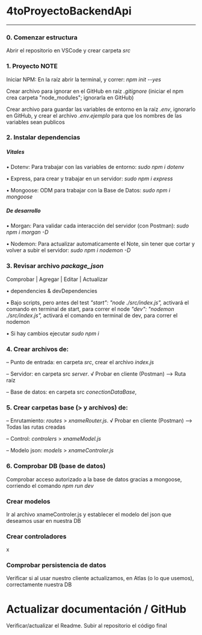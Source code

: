 # 4toProyectoBackendApi

---

### 0. Comenzar estructura

Abrir el repositorio en VSCode
y crear carpeta _src_

### 1. Proyecto NOTE

Iniciar NPM: En la raíz abrir la terminal, y correr: _npm init --yes_

Crear archivo para ignorar en el GitHub en raíz _.gitignore_ (iniciar el npm crea carpeta "node_modules"; ignorarla en GitHub)

Crear archivo para guardar las variables de entorno en la raíz _.env_, ignorarlo en GitHub, y crear el archivo _.env.ejemplo_ para que los nombres de las variables sean publicos

### 2. Instalar dependencias

##### Vitales

• Dotenv: Para trabajar con las variables de entorno: _sudo npm i dotenv_

• Express, para crear y trabajar en un servidor: _sudo npm i express_

• Mongoose: ODM para trabajar con la Base de Datos: _sudo npm i mongoose_

##### De desarrollo

• Morgan: Para validar cada interacción del servidor (con Postman): _sudo npm i morgan -D_

• Nodemon: Para actualizar automaticamente el Note, sin tener que cortar y volver a subir el servidor: _sudo npm i nodemon -D_

### 3. Revisar archivo _package_json_

Comprobar | Agregar | Editar | Actualizar

• dependencies & devDependencies

• Bajo scripts, pero antes del test
_"start": "node ./src/index.js",_ activará el comando en terminal de start, para correr el node
_"dev": "nodemon ./src/index.js",_ activará el comando en terminal de dev, para correr el nodemon

• Si hay cambios ejecutar _sudo npm i_

### 4. Crear archivos de:

– Punto de entrada: en carpeta _src_, crear el archivo _index.js_

– Servidor: en carpeta src _server_. √ Probar en cliente (Postman) –> Ruta raíz

– Base de datos: en carpeta src _conectionDataBase_,

### 5. Crear carpetas base (> y archivos) de:

– Enrutamiento: _routes_ > _xnameRouter.js_. √ Probar en cliente (Postman) –> Todas las rutas creadas

– Control: _controlers_ > _xnameModel.js_

– Modelo json: _models_ > _xnameControler.js_

### 6. Comprobar DB (base de datos)

Comprobar acceso autorizado a la base de datos gracias a mongoose, corriendo el comando _npm run dev_

### Crear modelos

Ir al archivo xnameControler.js y establecer el modelo del json que deseamos usar en nuestra DB

### Crear controladores

x

### Comprobar persistencia de datos

Verificar si al usar nuestro cliente actualizamos, en Atlas (o lo que usemos), correctamente nuestra DB

# Actualizar documentación / GitHub

Verificar/actualizar el Readme. Subir al repositorio el código final
